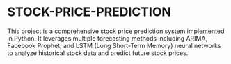 # STOCK-PRICE-PREDICTION
This project is a comprehensive stock price prediction system implemented in Python. It leverages multiple forecasting methods including ARIMA, Facebook Prophet, and LSTM (Long Short-Term Memory) neural networks to analyze historical stock data and predict future stock prices.
